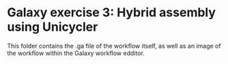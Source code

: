 # Galaxy exercise 3: Hybrid assembly using Unicycler
This folder contains the .ga file of the workflow itself, as well as an image of the workflow within the Galaxy workflow edditor.
